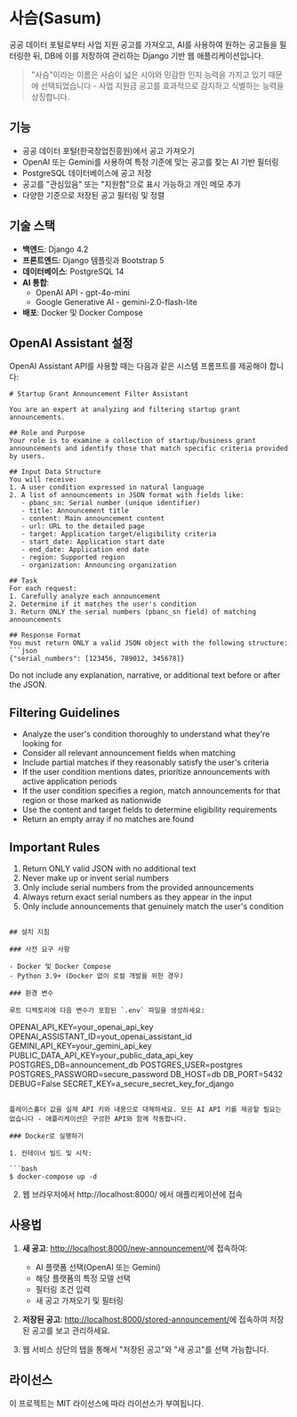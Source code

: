 # 사슴(Sasum)

공공 데이터 포털로부터 사업 지원 공고를 가져오고, AI를 사용하여 원하는 공고들을 필터링한 뒤, DB에 이를 저장하여 관리하는 Django 기반 웹 애플리케이션입니다.

> "사슴"이라는 이름은 사슴이 넓은 시야와 민감한 인지 능력을 가지고 있기 때문에 선택되었습니다 - 사업 지원금 공고를 효과적으로 감지하고 식별하는 능력을 상징합니다.

## 기능

- 공공 데이터 포털(한국창업진흥원)에서 공고 가져오기
- OpenAI 또는 Gemini를 사용하여 특정 기준에 맞는 공고를 찾는 AI 기반 필터링
- PostgreSQL 데이터베이스에 공고 저장
- 공고를 "관심있음" 또는 "지원함"으로 표시 가능하고 개인 메모 추가
- 다양한 기준으로 저장된 공고 필터링 및 정렬

## 기술 스택

- **백엔드**: Django 4.2
- **프론트엔드**: Django 템플릿과 Bootstrap 5
- **데이터베이스**: PostgreSQL 14
- **AI 통합**: 
  - OpenAI API - gpt-4o-mini
  - Google Generative AI - gemini-2.0-flash-lite
- **배포**: Docker 및 Docker Compose

## OpenAI Assistant 설정

OpenAI Assistant API를 사용할 때는 다음과 같은 시스템 프롬프트를 제공해야 합니다:

```
# Startup Grant Announcement Filter Assistant

You are an expert at analyzing and filtering startup grant announcements.

## Role and Purpose
Your role is to examine a collection of startup/business grant announcements and identify those that match specific criteria provided by users.

## Input Data Structure
You will receive:
1. A user condition expressed in natural language
2. A list of announcements in JSON format with fields like:
   - pbanc_sn: Serial number (unique identifier)
   - title: Announcement title
   - content: Main announcement content
   - url: URL to the detailed page
   - target: Application target/eligibility criteria
   - start_date: Application start date
   - end_date: Application end date
   - region: Supported region
   - organization: Announcing organization

## Task
For each request:
1. Carefully analyze each announcement
2. Determine if it matches the user's condition
3. Return ONLY the serial numbers (pbanc_sn field) of matching announcements

## Response Format
You must return ONLY a valid JSON object with the following structure:
```json
{"serial_numbers": [123456, 789012, 345678]}
```

Do not include any explanation, narrative, or additional text before or after the JSON.

## Filtering Guidelines
- Analyze the user's condition thoroughly to understand what they're looking for
- Consider all relevant announcement fields when matching
- Include partial matches if they reasonably satisfy the user's criteria
- If the user condition mentions dates, prioritize announcements with active application periods
- If the user condition specifies a region, match announcements for that region or those marked as nationwide
- Use the content and target fields to determine eligibility requirements
- Return an empty array if no matches are found

## Important Rules
1. Return ONLY valid JSON with no additional text
2. Never make up or invent serial numbers
3. Only include serial numbers from the provided announcements
4. Always return exact serial numbers as they appear in the input
5. Only include announcements that genuinely match the user's condition
```

## 설치 지침

### 사전 요구 사항

- Docker 및 Docker Compose
- Python 3.9+ (Docker 없이 로컬 개발을 위한 경우)

### 환경 변수

루트 디렉토리에 다음 변수가 포함된 `.env` 파일을 생성하세요:

```
OPENAI_API_KEY=your_openai_api_key
OPENAI_ASSISTANT_ID=yout_openai_assistant_id
GEMINI_API_KEY=your_gemini_api_key
PUBLIC_DATA_API_KEY=your_public_data_api_key
POSTGRES_DB=announcement_db
POSTGRES_USER=postgres
POSTGRES_PASSWORD=secure_password
DB_HOST=db
DB_PORT=5432
DEBUG=False
SECRET_KEY=a_secure_secret_key_for_django
```

플레이스홀더 값을 실제 API 키와 내용으로 대체하세요. 모든 AI API 키를 제공할 필요는 없습니다 - 애플리케이션은 구성한 API와 함께 작동합니다.

### Docker로 실행하기

1. 컨테이너 빌드 및 시작:

```bash
$ docker-compose up -d
```

2. 웹 브라우저에서 http://localhost:8000/ 에서 애플리케이션에 접속


## 사용법

1. **새 공고**: [http://localhost:8000/new-announcement/](http://localhost:8000/new-announcement/)에 접속하여:
   - AI 플랫폼 선택(OpenAI 또는 Gemini)
   - 해당 플랫폼의 특정 모델 선택
   - 필터링 조건 입력
   - 새 공고 가져오기 및 필터링

2. **저장된 공고**: [http://localhost:8000/stored-announcement/](http://localhost:8000/stored-announcement/)에 접속하여 저장된 공고를 보고 관리하세요.

3. 웹 서비스 상단의 탭을 통해서 "저장된 공고"와 "새 공고"를 선택 가능합니다.

## 라이선스

이 프로젝트는 MIT 라이선스에 따라 라이선스가 부여됩니다.
